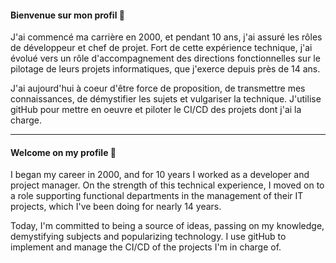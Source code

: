 #### Bienvenue sur mon profil 👋

J'ai commencé ma carrière en 2000, et pendant 10 ans, j'ai assuré les rôles de développeur et chef de projet. Fort de cette expérience technique, j'ai évolué vers un rôle d'accompagnement des directions fonctionnelles sur le pilotage de leurs projets informatiques, que j'exerce depuis près de 14 ans.

J'ai aujourd'hui à coeur d'être force de proposition, de transmettre mes connaissances, de démystifier les sujets et vulgariser la technique. J'utilise gitHub pour mettre en oeuvre et piloter le CI/CD des projets dont j'ai la charge.

---

#### Welcome on my profile 👋

I began my career in 2000, and for 10 years I worked as a developer and project manager. On the strength of this technical experience, I moved on to a role supporting functional departments in the management of their IT projects, which I've been doing for nearly 14 years.

Today, I'm committed to being a source of ideas, passing on my knowledge, demystifying subjects and popularizing technology. I use gitHub to implement and manage the CI/CD of the projects I'm in charge of.


<!--
**BenoitSLV/BenoitSLV** is a ✨ _special_ ✨ repository because its `README.md` (this file) appears on your GitHub profile.

Here are some ideas to get you started:

- 🔭 I’m currently working on ...
- 🌱 I’m currently learning ...
- 👯 I’m looking to collaborate on ...
- 🤔 I’m looking for help with ...
- 💬 Ask me about ...
- 📫 How to reach me: ...
- 😄 Pronouns: ...
- ⚡ Fun fact: ...
-->
